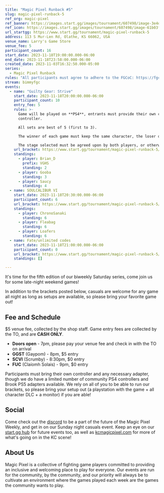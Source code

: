 ```yaml
---
title: "Magic Pixel Runback #5"
slug: magic-pixel-runback-5
ref_org: magic-pixel
ref_banner: https://images.start.gg/images/tournament/607498/image-3e4d130fc73ee13e5b56eb49dac86cfb.png?ehk=f2X2XbjZmQmjWAuOyXX0VSnYAEzOYG6k8G8wOqk2vPg%3D&ehkOptimized=ykfc3nRggEEhndgUI45XNMK%2F12WHW4AVwcg2MukQqQU%3D
ref_icon: https://images.start.gg/images/tournament/607498/image-61b03f55abae06a6bb5a40a34c44f93a.png?ehk=uPzv4z%2FyYGS00UfToaJhttNRteTA16T%2BvKjg2IiNLQ4%3D&ehkOptimized=3PyTmSKw93e2QMZiURf1kl%2F1CUw%2BHA9ph9NJr8WDEWE%3D
url_startgg: https://www.start.gg/tournament/magic-pixel-runback-5
address: 113 S Mur-Len Rd, Olathe, KS 66062, USA
venue_name: Larry's Game Store
venue_fee: 5
participant_count: 16
start_date: 2023-11-18T19:00:00.000-06:00
end_date: 2023-11-18T23:58:00.000-06:00
created_date: 2023-11-03T16:32:50.000-05:00
series:
  - Magic Pixel Runback
rules: "All participants must agree to adhere to the FGCoC: https://fgcoc.com/"
stream: bimmyfgc
events:
  - name: "Guilty Gear: Strive"
    start_date: 2023-11-18T20:00:00.000-06:00
    participant_count: 10
    entry_fee: 5
    rules: >-
      Game will be played on **PS4**, entrants must provide their own compatible
      controller.  

      All sets are best of 5 (first to 3).  

      The winner of each game must keep the same character, the loser of that game may switch characters.  

      The stage selected must be agreed upon by both players, or otherwise selected at random.
    url_bracket: https://www.start.gg/tournament/magic-pixel-runback-5/events/strive/brackets/1506415/2270823
    standings:
      - player: Brian_D
        prefix: VGHS
        standing: 2
      - player: Gooba
        standing: 3
      - player: Saucy
        standing: 4
  - name: SOULCALIBUR VI
    start_date: 2023-11-18T20:30:00.000-06:00
    participant_count: 6
    url_bracket: https://www.start.gg/tournament/magic-pixel-runback-5/events/scvi-double-elimination/brackets/1506419/2270827
    standings:
      - player: ChronoSanaki
        standing: 6
      - player: Fleabag
        standing: 6
      - player: Loafers
        standing: 6
  - name: Fate/unlimited codes
    start_date: 2023-11-18T21:00:00.000-06:00
    participant_count: 0
    url_bracket: https://www.start.gg/tournament/magic-pixel-runback-5/events/fate-unlimited-codes/brackets/1506424/2270832
    standings: []

---
```


It's time for the fifth edition of our biweekly Saturday series, come join us for some late-night weekend games!

In addition to the brackets posted below, casuals are welcome for any game all night as long as setups are available, so please bring your favorite game out!

## Fee and Schedule
$5 venue fee, collected by the shop staff. Game entry fees are collected by the TO, and are **CASH ONLY**.

- **Doors open** - 7pm, please pay your venue fee and check in with the TO on arrival
- **GGST** (Gaypom) - 8pm, $5 entry 
- **SCVI** (Scrumby) - 8:30pm, $0 entry
- **FUC** (Claíomh Solais) - 9pm, $0 entry

Participants must bring their own controller and any necessary adapter, though we do have a limited number of community PS4 controllers and Brook PS5 adapters available. We rely on all of you to be able to run our brackets, so please bring your setup out (a playstation with the game + all character DLC + a monitor) if you are able!  

## Social
Come check out the [discord](https://discord.gg/jkmn6CVrrQ) to be a part of the future of the Magic Pixel Weekly, and get in on our Sunday night casuals event. Keep an eye on our [start.gg hub](https://www.start.gg/hub/magic-pixel) for future events too, as well as [kcmagicpixel.com](https://kcmagicpixel.com) for more of what's going on in the KC scene!

## About Us

Magic Pixel is a collective of fighting game players committed to providing an inclusive and welcoming place to play for everyone. Our events are run for the community, by the community, and our priority will always be to cultivate an environment where the games played each week are the games the community wants to play.
  